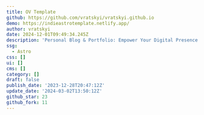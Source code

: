 ```yaml
---
title: OV Template
github: https://github.com/vratskyi/vratskyi.github.io
demo: https://indieastrotemplate.netlify.app/
author: vratskyi
date: 2024-12-01T09:49:34.245Z
description: 'Personal Blog & Portfolio: Empower Your Digital Presence.'
ssg:
  - Astro
css: []
ui: []
cms: []
category: []
draft: false
publish_date: '2023-12-28T20:47:12Z'
update_date: '2024-03-02T13:50:12Z'
github_star: 23
github_fork: 11
---
```

